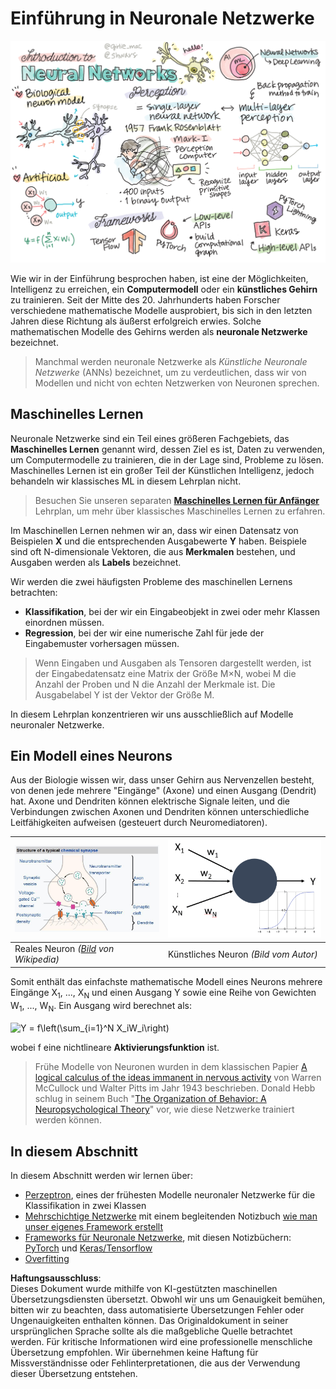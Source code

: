 # Einführung in Neuronale Netzwerke

![Zusammenfassung des Inhalts zu Einführung in Neuronale Netzwerke in einem Doodle](../../../../translated_images/ai-neuralnetworks.1c687ae40bc86e834f497844866a26d3e0886650a67a4bbe29442e2f157d3b18.de.png)

Wie wir in der Einführung besprochen haben, ist eine der Möglichkeiten, Intelligenz zu erreichen, ein **Computermodell** oder ein **künstliches Gehirn** zu trainieren. Seit der Mitte des 20. Jahrhunderts haben Forscher verschiedene mathematische Modelle ausprobiert, bis sich in den letzten Jahren diese Richtung als äußerst erfolgreich erwies. Solche mathematischen Modelle des Gehirns werden als **neuronale Netzwerke** bezeichnet.

> Manchmal werden neuronale Netzwerke als *Künstliche Neuronale Netzwerke* (ANNs) bezeichnet, um zu verdeutlichen, dass wir von Modellen und nicht von echten Netzwerken von Neuronen sprechen.

## Maschinelles Lernen

Neuronale Netzwerke sind ein Teil eines größeren Fachgebiets, das **Maschinelles Lernen** genannt wird, dessen Ziel es ist, Daten zu verwenden, um Computermodelle zu trainieren, die in der Lage sind, Probleme zu lösen. Maschinelles Lernen ist ein großer Teil der Künstlichen Intelligenz, jedoch behandeln wir klassisches ML in diesem Lehrplan nicht.

> Besuchen Sie unseren separaten **[Maschinelles Lernen für Anfänger](http://github.com/microsoft/ml-for-beginners)** Lehrplan, um mehr über klassisches Maschinelles Lernen zu erfahren.

Im Maschinellen Lernen nehmen wir an, dass wir einen Datensatz von Beispielen **X** und die entsprechenden Ausgabewerte **Y** haben. Beispiele sind oft N-dimensionale Vektoren, die aus **Merkmalen** bestehen, und Ausgaben werden als **Labels** bezeichnet.

Wir werden die zwei häufigsten Probleme des maschinellen Lernens betrachten:

* **Klassifikation**, bei der wir ein Eingabeobjekt in zwei oder mehr Klassen einordnen müssen.
* **Regression**, bei der wir eine numerische Zahl für jede der Eingabemuster vorhersagen müssen.

> Wenn Eingaben und Ausgaben als Tensoren dargestellt werden, ist der Eingabedatensatz eine Matrix der Größe M×N, wobei M die Anzahl der Proben und N die Anzahl der Merkmale ist. Die Ausgabelabel Y ist der Vektor der Größe M.

In diesem Lehrplan konzentrieren wir uns ausschließlich auf Modelle neuronaler Netzwerke.

## Ein Modell eines Neurons

Aus der Biologie wissen wir, dass unser Gehirn aus Nervenzellen besteht, von denen jede mehrere "Eingänge" (Axone) und einen Ausgang (Dendrit) hat. Axone und Dendriten können elektrische Signale leiten, und die Verbindungen zwischen Axonen und Dendriten können unterschiedliche Leitfähigkeiten aufweisen (gesteuert durch Neuromediatoren).

![Modell eines Neurons](../../../../translated_images/synapse-wikipedia.ed20a9e4726ea1c6a3ce8fec51c0b9bec6181946dca0fe4e829bc12fa3bacf01.de.jpg) | ![Modell eines Neurons](../../../../translated_images/artneuron.1a5daa88d20ebe6f5824ddb89fba0bdaaf49f67e8230c1afbec42909df1fc17e.de.png)
----|----
Reales Neuron *([Bild](https://en.wikipedia.org/wiki/Synapse#/media/File:SynapseSchematic_lines.svg) von Wikipedia)* | Künstliches Neuron *(Bild vom Autor)*

Somit enthält das einfachste mathematische Modell eines Neurons mehrere Eingänge X<sub>1</sub>, ..., X<sub>N</sub> und einen Ausgang Y sowie eine Reihe von Gewichten W<sub>1</sub>, ..., W<sub>N</sub>. Ein Ausgang wird berechnet als:

<img src="images/netout.png" alt="Y = f\left(\sum_{i=1}^N X_iW_i\right)" width="131" height="53" align="center"/>

wobei f eine nichtlineare **Aktivierungsfunktion** ist.

> Frühe Modelle von Neuronen wurden in dem klassischen Papier [A logical calculus of the ideas immanent in nervous activity](https://www.cs.cmu.edu/~./epxing/Class/10715/reading/McCulloch.and.Pitts.pdf) von Warren McCullock und Walter Pitts im Jahr 1943 beschrieben. Donald Hebb schlug in seinem Buch "[The Organization of Behavior: A Neuropsychological Theory](https://books.google.com/books?id=VNetYrB8EBoC)" vor, wie diese Netzwerke trainiert werden können.

## In diesem Abschnitt

In diesem Abschnitt werden wir lernen über:
* [Perzeptron](03-Perceptron/README.md), eines der frühesten Modelle neuronaler Netzwerke für die Klassifikation in zwei Klassen
* [Mehrschichtige Netzwerke](04-OwnFramework/README.md) mit einem begleitenden Notizbuch [wie man unser eigenes Framework erstellt](../../../../lessons/3-NeuralNetworks/04-OwnFramework/OwnFramework.ipynb)
* [Frameworks für Neuronale Netzwerke](05-Frameworks/README.md), mit diesen Notizbüchern: [PyTorch](../../../../lessons/3-NeuralNetworks/05-Frameworks/IntroPyTorch.ipynb) und [Keras/Tensorflow](../../../../lessons/3-NeuralNetworks/05-Frameworks/IntroKerasTF.ipynb)
* [Overfitting](../../../../lessons/3-NeuralNetworks/05-Frameworks)

**Haftungsausschluss**:  
Dieses Dokument wurde mithilfe von KI-gestützten maschinellen Übersetzungsdiensten übersetzt. Obwohl wir uns um Genauigkeit bemühen, bitten wir zu beachten, dass automatisierte Übersetzungen Fehler oder Ungenauigkeiten enthalten können. Das Originaldokument in seiner ursprünglichen Sprache sollte als die maßgebliche Quelle betrachtet werden. Für kritische Informationen wird eine professionelle menschliche Übersetzung empfohlen. Wir übernehmen keine Haftung für Missverständnisse oder Fehlinterpretationen, die aus der Verwendung dieser Übersetzung entstehen.